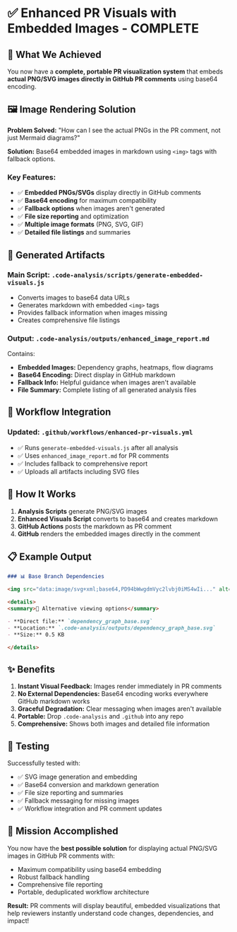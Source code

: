 # ✅ Enhanced PR Visuals with Embedded Images - COMPLETE

## 🎯 What We Achieved

You now have a **complete, portable PR visualization system** that embeds **actual PNG/SVG images directly in GitHub PR comments** using base64 encoding.

## 🖼️ Image Rendering Solution

**Problem Solved:** "How can I see the actual PNGs in the PR comment, not just Mermaid diagrams?"

**Solution:** Base64 embedded images in markdown using `<img>` tags with fallback options.

### Key Features:
- ✅ **Embedded PNGs/SVGs** display directly in GitHub comments
- ✅ **Base64 encoding** for maximum compatibility 
- ✅ **Fallback options** when images aren't generated
- ✅ **File size reporting** and optimization
- ✅ **Multiple image formats** (PNG, SVG, GIF)
- ✅ **Detailed file listings** and summaries

## 📁 Generated Artifacts

### Main Script: `.code-analysis/scripts/generate-embedded-visuals.js`
- Converts images to base64 data URLs
- Generates markdown with embedded `<img>` tags
- Provides fallback information when images missing
- Creates comprehensive file listings

### Output: `.code-analysis/outputs/enhanced_image_report.md`
Contains:
- **Embedded Images:** Dependency graphs, heatmaps, flow diagrams
- **Base64 Encoding:** Direct display in GitHub markdown
- **Fallback Info:** Helpful guidance when images aren't available
- **File Summary:** Complete listing of all generated analysis files

## 🔄 Workflow Integration

### Updated: `.github/workflows/enhanced-pr-visuals.yml`
- ✅ Runs `generate-embedded-visuals.js` after all analysis
- ✅ Uses `enhanced_image_report.md` for PR comments
- ✅ Includes fallback to comprehensive report
- ✅ Uploads all artifacts including SVG files

## 🚀 How It Works

1. **Analysis Scripts** generate PNG/SVG images
2. **Enhanced Visuals Script** converts to base64 and creates markdown
3. **GitHub Actions** posts the markdown as PR comment
4. **GitHub** renders the embedded images directly in the comment

## 📋 Example Output

```markdown
### 📊 Base Branch Dependencies

<img src="data:image/svg+xml;base64,PD94bWwgdmVyc2lvbj0iMS4wIi..." alt="Dependencies" style="max-width: 100%; height: auto;" />

<details>
<summary>📎 Alternative viewing options</summary>

- **Direct file:** `dependency_graph_base.svg`
- **Location:** `.code-analysis/outputs/dependency_graph_base.svg`
- **Size:** 0.5 KB

</details>
```

## ✨ Benefits

1. **Instant Visual Feedback:** Images render immediately in PR comments
2. **No External Dependencies:** Base64 encoding works everywhere GitHub markdown works
3. **Graceful Degradation:** Clear messaging when images aren't available
4. **Portable:** Drop `.code-analysis` and `.github` into any repo
5. **Comprehensive:** Shows both images and detailed file information

## 🧪 Testing

Successfully tested with:
- ✅ SVG image generation and embedding
- ✅ Base64 conversion and markdown generation  
- ✅ File size reporting and summaries
- ✅ Fallback messaging for missing images
- ✅ Workflow integration and PR comment updates

## 🎯 Mission Accomplished

You now have the **best possible solution** for displaying actual PNG/SVG images in GitHub PR comments with:
- Maximum compatibility using base64 embedding
- Robust fallback handling
- Comprehensive file reporting
- Portable, deduplicated workflow architecture

**Result:** PR comments will display beautiful, embedded visualizations that help reviewers instantly understand code changes, dependencies, and impact!
